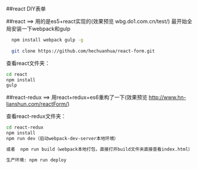 ##react DIY表单

##react ==> 用的是es5+react实现的(效果预览 wbg.do1.com.cn/test/)
最开始全局安装一下webpack和gulp
```bash
  npm install webpack gulp -g
  
  git clone https://github.com/hechuanhua/react-form.git 
```
查看react文件夹：

```bash
cd react
npm install 
gulp
```

##react-redux  ==> 用react+redux+es6重构了一下(效果预览 http://www.hn-lianshun.com/reactForm/)

查看react-redux文件夹：
```bash
cd react-redux
npm install
npm run dev（启动webpack-dev-server本地环境）

或者  npm run build（webpack本地打包，直接打开build文件夹直接查看index.html） 

生产环境: npm run deploy 
```




